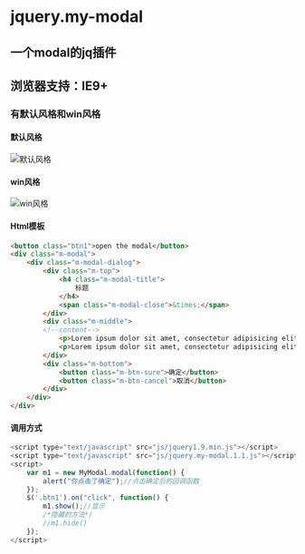 # jquery.my-modal
一个modal的jq插件
---
浏览器支持：IE9+
---
### 有默认风格和win风格

#### 默认风格

![默认风格](http://opok8iwaa.bkt.clouddn.com/image/github/modal/defaultStyle.jpg)

#### win风格

![win风格](http://opok8iwaa.bkt.clouddn.com/image/github/modal/winStyle.jpg)

#### Html模板

```html
<button class="btn1">open the modal</button>
<div class="m-modal">
	<div class="m-modal-dialog">
		<div class="m-top">
			<h4 class="m-modal-title">
				标题
			</h4>
			<span class="m-modal-close">&times;</span>
		</div>
		<div class="m-middle">
		<!--content-->
			<p>Lorem ipsum dolor sit amet, consectetur adipisicing elit. Dicta facere repellat culpa similique officiis praesentium eos! Eum atque maxime beatae similique nihil perferendis laborum tempora amet adipisci corrupti. Porro id.</p>
			<p>Lorem ipsum dolor sit amet, consectetur adipisicing elit. Dicta facere repellat culpa similique officiis praesentium eos! Eum atque maxime beatae similique nihil perferendis laborum tempora amet adipisci corrupti. Porro id.</p>
		</div>
		<div class="m-bottom">
			<button class="m-btn-sure">确定</button>
			<button class="m-btn-cancel">取消</button>
		</div>
	</div>
</div>
```
#### 调用方式

```javascript
<script type="text/javascript" src="js/jquery1.9.min.js"></script>
<script type="text/javascript" src="js/jquery.my-modal.1.1.js"></script>
<script>
	var m1 = new MyModal.modal(function() {
		alert("你点击了确定");//点击确定后的回调函数
	});
	$('.btn1').on("click", function() {
		m1.show();//显示
		/*隐藏的方法*/
		//m1.hide()
	});
</script>
```
